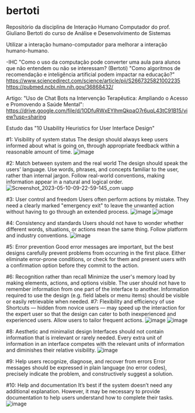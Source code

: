 # bertoti
Repositório da disciplina de Interação Humano Computador do prof. Giuliano Bertoti do curso de Análise e Desenvolvimento de Sistemas


Utilizar a interação humano-computador para melhorar a interação humano-humano.

-IHC
"Como o uso da computação pode converter uma aula para alunos que não entendem ou não se interessam? (Bertoti)
"Como algoritmos de recomendação e inteligência artificial podem impactar na educação?"
https://www.sciencedirect.com/science/article/pii/S2667325821002235
https://pubmed.ncbi.nlm.nih.gov/36868432/

Artigo: "Uso de Chat Bots na Intervenção Terapêutica: Ampliando o Acesso e Promovendo a Saúde Mental": https://drive.google.com/file/d/1ODfuRWxEYlhmQkpaO7r6uqL43tC91B15/view?usp=sharing

Estudo das "10 Usability Heuristics for User Interface Design"

#1: Visibility of system status The design should always keep users informed about what is going on, through appropriate feedback within a reasonable amount of time.
![image](https://github.com/Hugohs98/bertoti/assets/111614142/71a01671-134a-4a5b-b331-a71adcb21ff9)

#2: Match between system and the real world The design should speak the users' language. Use words, phrases, and concepts familiar to the user, rather than internal jargon. Follow real-world conventions, making information appear in a natural and logical order.
![Screenshot_2023-05-10-09-22-59-145_com uapp](https://github.com/Hugohs98/bertoti/assets/111614142/4e2cfca0-17f9-40e3-919d-dd0e9956ea7b)

#3: User control and freedom Users often perform actions by mistake. They need a clearly marked "emergency exit" to leave the unwanted action without having to go through an extended process.
![image](https://github.com/Hugohs98/bertoti/assets/111614142/be16b29e-758d-43c8-8973-d4087e3e7ba3)
![image](https://github.com/Hugohs98/bertoti/assets/111614142/fda8723f-2a79-46c3-9a21-3c03b3ffbfda)



#4: Consistency and standards Users should not have to wonder whether different words, situations, or actions mean the same thing. Follow platform and industry conventions.
![image](https://github.com/Hugohs98/bertoti/assets/111614142/f5d270c3-4762-40b5-817c-f94596f9de46)


#5: Error prevention Good error messages are important, but the best designs carefully prevent problems from occurring in the first place. Either eliminate error-prone conditions, or check for them and present users with a confirmation option before they commit to the action.

#6: Recognition rather than recall Minimize the user's memory load by making elements, actions, and options visible. The user should not have to remember information from one part of the interface to another. Information required to use the design (e.g. field labels or menu items) should be visible or easily retrievable when needed.
#7: Flexibility and efficiency of use Shortcuts — hidden from novice users — may speed up the interaction for the expert user so that the design can cater to both inexperienced and experienced users. Allow users to tailor frequent actions.
![image](https://github.com/Hugohs98/bertoti/assets/111614142/ef276c08-928b-4e24-ad53-e5e227744fae)
![image](https://github.com/Hugohs98/bertoti/assets/111614142/6142d974-f57f-43b1-ad49-72b4ab819826)


#8: Aesthetic and minimalist design Interfaces should not contain information that is irrelevant or rarely needed. Every extra unit of information in an interface competes with the relevant units of information and diminishes their relative visibility.
![image](https://github.com/Hugohs98/bertoti/assets/111614142/ec044ab8-f981-43ee-9326-00784aa8cc79)


#9: Help users recognize, diagnose, and recover from errors Error messages should be expressed in plain language (no error codes), precisely indicate the problem, and constructively suggest a solution.

#10: Help and documentation It’s best if the system doesn’t need any additional explanation. However, it may be necessary to provide documentation to help users understand how to complete their tasks.
![image](https://github.com/Hugohs98/bertoti/assets/111614142/ce319eed-f260-4347-b50f-2633e28ae5f1)

